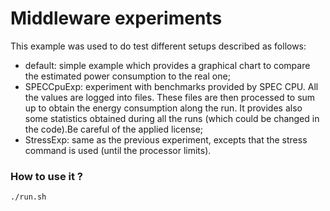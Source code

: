 # Middleware experiments

This example was used to do test different setups described as follows:
* default: simple example which provides a graphical chart to compare the estimated power consumption to the real one;
* SPECCpuExp: experiment with benchmarks provided by SPEC CPU. All the values are logged into files. These files are then processed to sum up to obtain the energy consumption along the run. It provides also some statistics obtained during all the runs (which could be changed in the code).Be careful of the applied license;
* StressExp: same as the previous experiment, excepts that the stress command is used (until the processor limits).

### How to use it ?

`./run.sh`